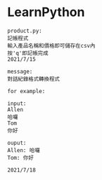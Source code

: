 # LearnPython

```
product.py:
記帳程式
輸入產品名稱和價格即可儲存在csv內
按'q'即記帳完成
2021/7/15
```
```
message:
對話紀錄格式轉換程式

for example:

input:
Allen
哈囉
Tom
你好

ouput:
Allen: 哈囉
Tom: 你好

2021/7/18
```
